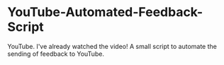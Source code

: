 # YouTube-Automated-Feedback-Script
YouTube. I've already watched the video! A small script to automate the sending of feedback to YouTube.
